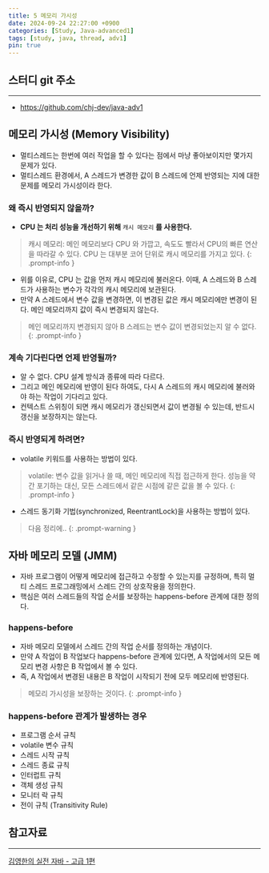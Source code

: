 ```yaml
---
title: 5 메모리 가시성
date: 2024-09-24 22:27:00 +0900
categories: [Study, Java-advanced1]
tags: [study, java, thread, adv1]
pin: true
---
```


## 스터디 git 주소
<hr />

- <https://github.com/chj-dev/java-adv1>

## 메모리 가시성 (Memory Visibility)

- 멀티스레드는 한번에 여러 작업을 할 수 있다는 점에서 마냥 좋아보이지만 몇가지 문제가 있다.
- 멀티스레드 환경에서, A 스레드가 변경한 값이 B 스레드에 언제 반영되는 지에 대한 문제를 메모리 가시성이라 한다.

### 왜 즉시 반영되지 않을까?

- **CPU 는 처리 성능을 개선하기 위해** `캐시 메모리` **를 사용한다.**

> 캐시 메모리: 메인 메모리보다 CPU 와 가깝고, 속도도 빨라서 CPU의 빠른 연산을 따라갈 수 있다.
> CPU 는 대부분 코어 단위로 캐시 메모리를 가지고 있다.
{: .prompt-info }

- 위를 이유로, CPU 는 값을 먼저 캐시 메모리에 불러온다. 이때, A 스레드와 B 스레드가 사용하는 변수가 각각의 캐시 메모리에 보관된다.
- 만약 A 스레드에서 변수 값을 변경하면, 이 변경된 값은 캐시 메모리에만 변경이 된다. 메인 메모리까지 값이 즉시 변경되지 않는다.

> 메인 메모리까지 변경되지 않아 B 스레드는 변수 값이 변경되었는지 알 수 없다.
{: .prompt-info }

### 계속 기다린다면 언제 반영될까?

- 알 수 없다. CPU 설계 방식과 종류에 따라 다르다.
- 그리고 메인 메모리에 반영이 된다 하여도, 다시 A 스레드의 캐시 메모리에 불러와야 하는 작업이 기다리고 있다.
- 컨텍스트 스위칭이 되면 캐시 메모리가 갱신되면서 값이 변경될 수 있는데, 반드시 갱신을 보장하지는 않는다.

### 즉시 반영되게 하려면?

- volatile 키워드를 사용하는 방법이 있다.

> volatile: 변수 값을 읽거나 쓸 때, 메인 메모리에 직접 접근하게 한다. 
> 성능을 약간 포기하는 대신, 모든 스레드에서 같은 시점에 같은 값을 볼 수 있다.
{: .prompt-info }

- 스레드 동기화 기법(synchronized, ReentrantLock)을 사용하는 방법이 있다.

> 다음 정리에..
{: .prompt-warning }


## 자바 메모리 모델 (JMM)

- 자바 프로그램이 어떻게 메모리에 접근하고 수정할 수 있는지를 규정하며, 특히 멀티 스레드 프로그래밍에서 스레드 간의 상호작용을 정의한다. 
- 핵심은 여러 스레드들의 작업 순서를 보장하는 happens-before 관계에 대한 정의다.

### happens-before

- 자바 메모리 모델에서 스레드 간의 작업 순서를 정의하는 개념이다. 
- 만약 A 작업이 B 작업보다 happens-before 관계에 있다면, A 작업에서의 모든 메모리 변경 사항은 B 작업에서 볼 수 있다. 
- 즉, A 작업에서 변경된 내용은 B 작업이 시작되기 전에 모두 메모리에 반영된다.

> 메모리 가시성을 보장하는 것이다.
{: .prompt-info }

### happens-before 관계가 발생하는 경우

- 프로그램 순서 규칙
- volatile 변수 규칙
- 스레드 시작 규칙
- 스레드 종료 규칙
- 인터럽트 규칙
- 객체 생성 규칙
- 모니터 락 규칙
- 전이 규칙 (Transitivity Rule)


## 참고자료
<hr />

[김영한의 실전 자바 - 고급 1편](https://www.inflearn.com/course/%EA%B9%80%EC%98%81%ED%95%9C%EC%9D%98-%EC%8B%A4%EC%A0%84-%EC%9E%90%EB%B0%94-%EA%B3%A0%EA%B8%89-1/dashboard)
